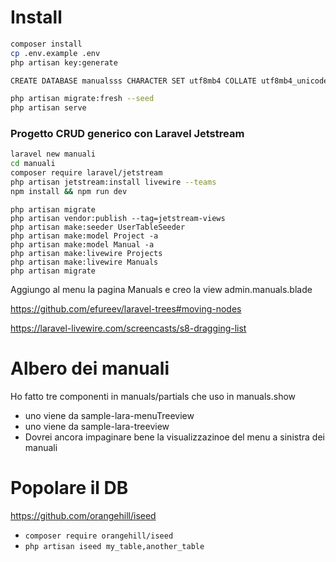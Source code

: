 # Install
```bash
composer install
cp .env.example .env
php artisan key:generate

CREATE DATABASE manualsss CHARACTER SET utf8mb4 COLLATE utf8mb4_unicode_ci;

php artisan migrate:fresh --seed
php artisan serve
```



### Progetto CRUD generico con Laravel Jetstream
```bash
laravel new manuali
cd manuali
composer require laravel/jetstream
php artisan jetstream:install livewire --teams
npm install && npm run dev
```

```
php artisan migrate
php artisan vendor:publish --tag=jetstream-views
php artisan make:seeder UserTableSeeder
php artisan make:model Project -a
php artisan make:model Manual -a
php artisan make:livewire Projects 
php artisan make:livewire Manuals
php artisan migrate
```
Aggiungo al menu la pagina Manuals e creo la view admin.manuals.blade


https://github.com/efureev/laravel-trees#moving-nodes

https://laravel-livewire.com/screencasts/s8-dragging-list


# Albero dei manuali
Ho fatto tre componenti in manuals/partials che uso in manuals.show
- uno viene da sample-lara-menuTreeview
- uno viene da sample-lara-treeview
- Dovrei ancora impaginare bene la visualizzazinoe del menu a sinistra dei manuali


# Popolare il DB 
https://github.com/orangehill/iseed
- `composer require orangehill/iseed`
- `php artisan iseed my_table,another_table`
